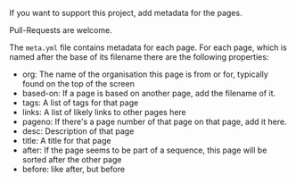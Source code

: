 If you want to support this project, add metadata for the pages.

Pull-Requests are welcome.

The `meta.yml` file contains metadata for each page. For each page, which is named after the base of its filename there are the following properties:

* org: The name of the organisation this page is from or for, typically found on the top of the screen
* based-on: If a page is based on another page, add the filename of it.
* tags: A list of tags for that page
* links: A list of likely links to other pages here
* pageno: If there's a page number of that page on that page, add it here.
* desc: Description of that page
* title: A title for that page
* after: If the page seems to be part of a sequence, this page will be sorted after the other page
* before: like after, but before
